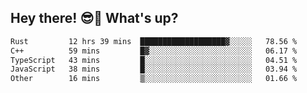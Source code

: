 ## Hey there! 😎👋 What's up?

<!--START_SECTION:waka-->

```txt
Rust         12 hrs 39 mins  ███████████████████▓░░░░░   78.56 %
C++          59 mins         █▓░░░░░░░░░░░░░░░░░░░░░░░   06.17 %
TypeScript   43 mins         █░░░░░░░░░░░░░░░░░░░░░░░░   04.51 %
JavaScript   38 mins         █░░░░░░░░░░░░░░░░░░░░░░░░   03.94 %
Other        16 mins         ▒░░░░░░░░░░░░░░░░░░░░░░░░   01.66 %
```

<!--END_SECTION:waka-->
